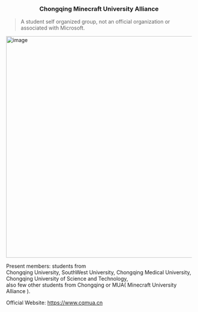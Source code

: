 <h3 align="center"> Chongqing Minecraft University Alliance</h3>

> A student self organized group, not an official organization or associated with Microsoft.

<img width="1000" height="600" alt="image" src="https://github.com/user-attachments/assets/935d884c-9584-4e68-b945-0b249b9e387c" />

Present members: students from <br> Chongqing University, SouthWest University, Chongqing Medical University, Chongqing University of Science and Technology,<br> also few other students from Chongqing or MUA( Minecraft University Alliance ).

Official Website: https://www.cqmua.cn
